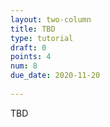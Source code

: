 ```yaml
---
layout: two-column
title: TBD
type: tutorial
draft: 0
points: 4
num: 8
due_date: 2020-11-20
    
---
```

TBD